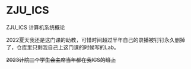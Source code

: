 # ZJU_ICS
ZJU_ICS 计算机系统概论

2022夏天我还是这门课的助教，可惜时间超过半年自己的录播被钉钉永久删掉了，仓库里只剩我自己上这门课的时候写的Lab。

~~2023计院三个学生会主席当年都在我ICS的班上~~
